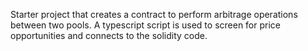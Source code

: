 Starter project that creates a contract to perform arbitrage operations between two pools. A typescript script is used to screen for price opportunities and connects to the solidity code.
